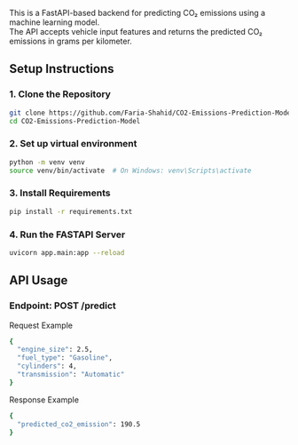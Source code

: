 This is a FastAPI-based backend for predicting CO₂ emissions using a machine learning model.  
The API accepts vehicle input features and returns the predicted CO₂ emissions in grams per kilometer.

## Setup Instructions

### 1. Clone the Repository

```bash
git clone https://github.com/Faria-Shahid/CO2-Emissions-Prediction-Model.git
cd CO2-Emissions-Prediction-Model
```

### 2. Set up virtual environment
```bash
python -m venv venv
source venv/bin/activate  # On Windows: venv\Scripts\activate
```

### 3. Install Requirements
```bash
pip install -r requirements.txt
```

### 4. Run the FASTAPI Server
```bash
uvicorn app.main:app --reload
```

## API Usage

### Endpoint: POST /predict
Request Example
```bash
{
  "engine_size": 2.5,
  "fuel_type": "Gasoline",
  "cylinders": 4,
  "transmission": "Automatic"
}
```

Response Example
```bash
{
  "predicted_co2_emission": 190.5
}
```

